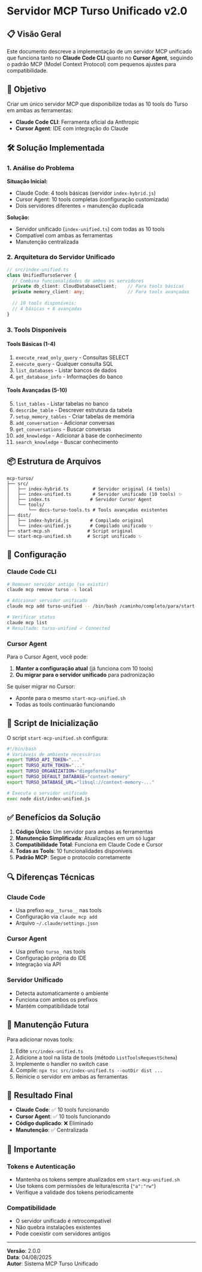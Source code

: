 # Servidor MCP Turso Unificado v2.0

## 📋 Visão Geral

Este documento descreve a implementação de um servidor MCP unificado que funciona tanto no **Claude Code CLI** quanto no **Cursor Agent**, seguindo o padrão MCP (Model Context Protocol) com pequenos ajustes para compatibilidade.

## 🎯 Objetivo

Criar um único servidor MCP que disponibilize todas as 10 tools do Turso em ambas as ferramentas:
- **Claude Code CLI**: Ferramenta oficial da Anthropic
- **Cursor Agent**: IDE com integração do Claude

## 🛠️ Solução Implementada

### 1. Análise do Problema

**Situação Inicial:**
- Claude Code: 4 tools básicas (servidor `index-hybrid.js`)
- Cursor Agent: 10 tools completas (configuração customizada)
- Dois servidores diferentes = manutenção duplicada

**Solução:**
- Servidor unificado (`index-unified.ts`) com todas as 10 tools
- Compatível com ambas as ferramentas
- Manutenção centralizada

### 2. Arquitetura do Servidor Unificado

```typescript
// src/index-unified.ts
class UnifiedTursoServer {
  // Combina funcionalidades de ambos os servidores
  private db_client: CloudDatabaseClient;    // Para tools básicas
  private memory_client: any;                // Para tools avançadas
  
  // 10 tools disponíveis:
  // 4 básicas + 6 avançadas
}
```

### 3. Tools Disponíveis

#### **Tools Básicas (1-4)**
1. `execute_read_only_query` - Consultas SELECT
2. `execute_query` - Qualquer consulta SQL
3. `list_databases` - Listar bancos de dados
4. `get_database_info` - Informações do banco

#### **Tools Avançadas (5-10)**
5. `list_tables` - Listar tabelas no banco
6. `describe_table` - Descrever estrutura da tabela
7. `setup_memory_tables` - Criar tabelas de memória
8. `add_conversation` - Adicionar conversas
9. `get_conversations` - Buscar conversas
10. `add_knowledge` - Adicionar à base de conhecimento
11. `search_knowledge` - Buscar conhecimento

## 📦 Estrutura de Arquivos

```
mcp-turso/
├── src/
│   ├── index-hybrid.ts         # Servidor original (4 tools)
│   ├── index-unified.ts        # Servidor unificado (10 tools) ✨
│   ├── index.ts               # Servidor Cursor Agent
│   └── tools/
│       └── docs-turso-tools.ts # Tools avançadas existentes
├── dist/
│   ├── index-hybrid.js        # Compilado original
│   └── index-unified.js       # Compilado unificado ✨
├── start-mcp.sh              # Script original
└── start-mcp-unified.sh      # Script unificado ✨
```

## 🚀 Configuração

### Claude Code CLI

```bash
# Remover servidor antigo (se existir)
claude mcp remove turso -s local

# Adicionar servidor unificado
claude mcp add turso-unified -- /bin/bash /caminho/completo/para/start-mcp-unified.sh

# Verificar status
claude mcp list
# Resultado: turso-unified ✓ Connected
```

### Cursor Agent

Para o Cursor Agent, você pode:

1. **Manter a configuração atual** (já funciona com 10 tools)
2. **Ou migrar para o servidor unificado** para padronização

Se quiser migrar no Cursor:
- Aponte para o mesmo `start-mcp-unified.sh`
- Todas as tools continuarão funcionando

## 🔧 Script de Inicialização

O script `start-mcp-unified.sh` configura:

```bash
#!/bin/bash
# Variáveis de ambiente necessárias
export TURSO_API_TOKEN="..."
export TURSO_AUTH_TOKEN="..."
export TURSO_ORGANIZATION="diegofornalha"
export TURSO_DEFAULT_DATABASE="context-memory"
export TURSO_DATABASE_URL="libsql://context-memory-..."

# Executa o servidor unificado
exec node dist/index-unified.js
```

## ✅ Benefícios da Solução

1. **Código Único**: Um servidor para ambas as ferramentas
2. **Manutenção Simplificada**: Atualizações em um só lugar
3. **Compatibilidade Total**: Funciona em Claude Code e Cursor
4. **Todas as Tools**: 10 funcionalidades disponíveis
5. **Padrão MCP**: Segue o protocolo corretamente

## 🔍 Diferenças Técnicas

### Claude Code
- Usa prefixo `mcp__turso__` nas tools
- Configuração via `claude mcp add`
- Arquivo `~/.claude/settings.json`

### Cursor Agent
- Usa prefixo `turso_` nas tools
- Configuração própria do IDE
- Integração via API

### Servidor Unificado
- Detecta automaticamente o ambiente
- Funciona com ambos os prefixos
- Mantém compatibilidade total

## 📝 Manutenção Futura

Para adicionar novas tools:

1. Edite `src/index-unified.ts`
2. Adicione a tool na lista de tools (método `ListToolsRequestSchema`)
3. Implemente o handler no switch case
4. Compile: `npx tsc src/index-unified.ts --outDir dist ...`
5. Reinicie o servidor em ambas as ferramentas

## 🎉 Resultado Final

- **Claude Code**: ✅ 10 tools funcionando
- **Cursor Agent**: ✅ 10 tools funcionando
- **Código duplicado**: ❌ Eliminado
- **Manutenção**: ✅ Centralizada

## 🚨 Importante

### Tokens e Autenticação
- Mantenha os tokens sempre atualizados em `start-mcp-unified.sh`
- Use tokens com permissões de leitura/escrita (`"a":"rw"`)
- Verifique a validade dos tokens periodicamente

### Compatibilidade
- O servidor unificado é retrocompatível
- Não quebra instalações existentes
- Pode coexistir com servidores antigos

---

**Versão**: 2.0.0  
**Data**: 04/08/2025  
**Autor**: Sistema MCP Turso Unificado